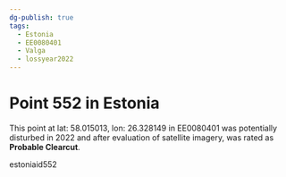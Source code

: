```yaml
---
dg-publish: true
tags:
  - Estonia
  - EE0080401
  - Valga
  - lossyear2022
---
```


# Point 552 in Estonia

This point at lat: 58.015013, lon: 26.328149 in EE0080401 was potentially disturbed in 2022 and after evaluation of satellite imagery, was rated as **Probable Clearcut**.



estoniaid552